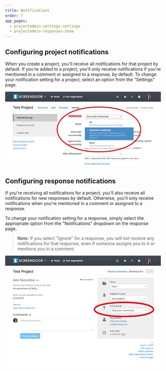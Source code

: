 ```yaml
---
title: Notifications
order: 7
app_pages:
  - projectadmin-settings-settings
  - projectadmin-responses-show
---
```


## Configuring project notifications

When you create a project, you'll receive all notifications for that project by default. If you're added to a project, you'll only receive notifications if you're mentioned in a comment or assigned to a response, by default. To change your notification setting for a project, select an option from the "Settings" page.

![project notification level](../images/project_notification_level.png)

## Configuring response notifications

If you're receiving all notifications for a project, you'll also receive all notifications for new responses by default. Otherwise, you'll only receive notifications when you're mentioned in a comment or assigned to a response.

To change your notification setting for a response, simply select the appropriate option from the "Notifications" dropdown on the response page.

> **Note**: If you select "Ignore" for a response, you will not receive any notifications for that response, even if someone assigns you to it or mentions you in a comment.

![response notification level](../images/response_notification_level.png)

